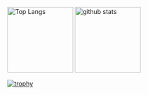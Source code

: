 <p align="left"> 
  <img alt="Top Langs" height="150px" src="https://github-readme-stats.vercel.app/api/top-langs/?username=user-komeda&langs_count=10&layout=compact&count_private=true&show_icons=true&theme=onedark" />
  <img alt="github stats" height="150px" src="https://github-readme-stats.vercel.app/api?username=user-komeda&count_private=true&show_icons=true&show_icons=true&theme=onedark" />
</p>

[![trophy](https://github-profile-trophy.vercel.app/?username=user-komeda&theme=onedark&column=7
)](https://github.com/ryo-ma/github-profile-trophy)
